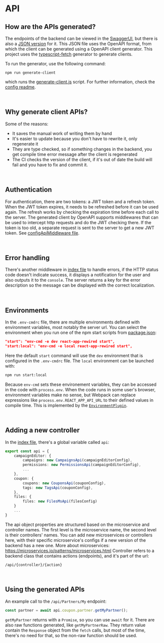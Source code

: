 # API

## How are the APIs generated?

The endpoints of the backend can be viewed in the
[SwaggerUI](https://pkm-coupon-dev.grapetest.xyz/swagger), but there is also a [JSON
version](https://pkm-coupon-dev.grapetest.xyz/swagger/v1/swagger.json) for it. This JSON file uses
the OpenAPI format, from which the client can be generated using a OpenAPI client generator. This
project uses the
[typescript-fetch](https://openapi-generator.tech/docs/generators/typescript-fetch/) generator to
generate clients.

To run the generator, use the following command:

```
npm run generate-client
```

which runs the [generate-client.js](../../config/generate-client.js) script.
For further information, check the [config readme](../../config/README.md).

</br>

## Why generate client APIs?

Some of the reasons:

- It saves the manual work of writing them by hand
- It's easier to update because you don't have to rewrite it, only regenerate it
- They are type checked, so if something changes in the backend, you get compile time error message
  after the client is regenerated
- The CI checks the version of the client, if it's out of date the build will fail and you have to
  fix and commit it.

</br>

## Authentication

For authentication, there are two tokens: a JWT token and a refresh token. When the JWT token expires,
it needs to be refreshed before it can be used again. The refresh works by checking the expiration
time before each call to the server. The generated client by OpenAPI supports middlewares that can
be used to intercept http requests and do the JWT checking there. If the token is too old, a
separate request is sent to the server to get a new JWT token. See [configApiMiddleware file](configApiMiddleware.ts).

</br>

## Error handling

There's another middleware in [index file](index.ts) to handle errors, if the HTTP status code doesn't indicate
success, it displays a notification for the user and also outputs it to the `console`. The server
returns a key for the error description so the message can be displayed with the correct localization.

</br>

## Environments

In the `.env-cmdrc` file, there are multiple environments defined with environment variables, most
notably the server url. You can select the environment when you run one of the npm start scripts
from [package.json](../../package.json):

```json
"start": "env-cmd -e dev react-app-rewired start",
"start:local": "env-cmd -e local react-app-rewired start",
```

Here the default `start` command will use the `dev` environment that is configured in the
`.env-cmdrc` file. The `local` environment can be launched with:

```bash
npm run start:local
```

Because `env-cmd` sets these environement variables, they can be accessed in the code with
`process.env`. When the code runs in some user's browser, environment variables make no sense, but
Webpack can replace expressions like `process.env.REACT_APP_API_URL` to their defined values in
compile time. This is implemented by the
[`EnvironmentPlugin`](https://webpack.js.org/plugins/environment-plugin/).

</br>

## Adding a new controller

In the [index file](index.ts), there's a global variable called `api`:

```ts
export const api = {
	campaignEditor: {
		campaigns: new CampaignsApi(campaignEditorConfig),
		permissions: new PermissionsApi(campaignEditorConfig),
		...
	},
	coupon: {
		coupons: new CouponsApi(couponConfig),
		tags: new TagsApi(couponConfig),
	},
	files: {
		files: new FilesMsApi(filesConfig)
	}
	...
}
```

The api object properties are structured based on the microservice and controller names.
The first level is the microservice name, the second level is their controllers' names.
You can add new microservices or controllers here, with their specific microservice's configs
if a new version of the backend has a new one.
More about microservices: https://microservices.io/patterns/microservices.html
Controller refers to a backend class that contains actions (endpoints), and it's part of the url:

```
/api/{controller}/{action}
```

</br>

## Using the generated APIs

An example call to the `/api/Partners/My` endpoint:

```ts
const partner = await api.coupon.partner.getMyPartner();
```

`getMyPartner` returns with a `Promise`, so you can use `await` for it. There are also raw functions
generated, like `getMyPartnerRaw`. They return value contain the `Response` object from the `fetch`
calls, but most of the time, there's no need for that, so the non-raw function should be used.

